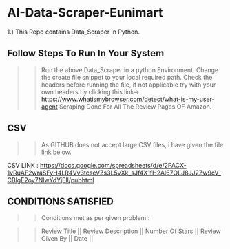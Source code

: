 # AI-Data-Scraper-Eunimart

1.) This Repo contains Data_Scraper in Python.

## Follow Steps To Run In Your System
  >> Run the above Data_Scraper in a python Environment.
  >> Change the create file snippet to your local required path.
  >> Check the headers before running the file, if not applicable try with your own headers by clicking this link-> https://www.whatismybrowser.com/detect/what-is-my-user-agent
  >> Scraping Done For All The Review Pages OF Amazon. 

## CSV 
>> As GITHUB does not accept large CSV files, i have given the file link below. 

  CSV LINK : https://docs.google.com/spreadsheets/d/e/2PACX-1vRuAF2wraSFyH4LR4Vv3tcseVZs3L5vXk_sJf4X1fH2Al67OLJ8JJ2Zw9cV_CBlgE2oy7NlwYdYjEll/pubhtml
  
## CONDITIONS SATISFIED

>> Conditions met as per given problem :
  
  >> Review Title ||
  >> Review Description ||
  >> Number Of Stars ||
  >> Review Given By ||
  >> Date ||

